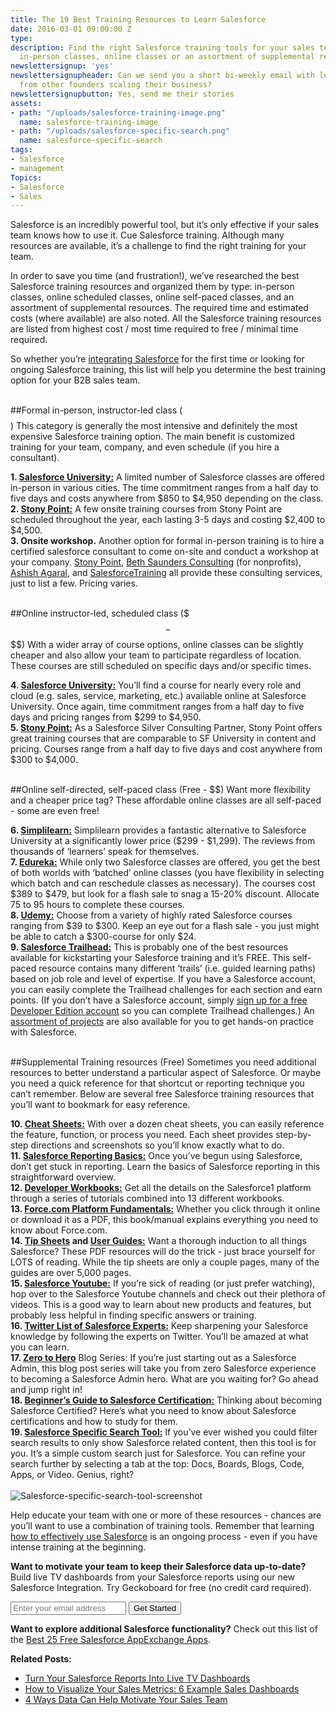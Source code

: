 ```yaml
---
title: The 19 Best Training Resources to Learn Salesforce
date: 2016-03-01 09:00:00 Z
type: 
description: Find the right Salesforce training tools for your sales team - whether
  in-person classes, online classes or an assortment of supplemental resources.
newslettersignup: 'yes'
newslettersignupheader: Can we send you a short bi-weekly email with lessons learned
  from other founders scaling their business?
newslettersignupbutton: Yes, send me their stories
assets:
- path: "/uploads/salesforce-training-image.png"
  name: salesforce-training-image
- path: "/uploads/salesforce-specific-search.png"
  name: salesforce-specific-search
tags:
- Salesforce
- management
Topics:
- Salesforce
- Sales
---
```


Salesforce is an incredibly powerful tool, but it’s only effective if your sales team knows how to use it. Cue Salesforce training. Although many resources are available, it’s a challenge to find the right training for your team.

In order to save you time (and frustration!), we’ve researched the best Salesforce training resources and organized them by type: in-person classes, online scheduled classes, online self-paced classes, and an assortment of supplemental resources. The required time and estimated costs (where available) are also noted. All the Salesforce training resources are listed from highest cost / most time required to free / minimal time required. 

So whether you’re <a href="https://www.geckoboard.com/blog/salesforce-implementation-6-steps-to-make-it-a-success" target="_blank">integrating Salesforce</a> for the first time or looking for ongoing Salesforce training, this list will help you determine the best training option for your B2B sales team.<br><br>

##Formal in-person, instructor-led class ($$$$)
This category is generally the most intensive and definitely the most expensive Salesforce training option. The main benefit is customized training for your team, company, and even schedule (if you hire a consultant).

**1. <a href="http://www.salesforce.com/services-training/training_certification/training.jsp" target="_blank">Salesforce University:</a>** A limited number of Salesforce classes are offered in-person in various cities. The time commitment ranges from a half day to five days and costs anywhere from $850 to $4,950 depending on the class.<br>
**2. <a href="http://schedule.stonyp.com/schedule" target="_blank">Stony Point:</a>** A few onsite training courses from Stony Point are scheduled throughout the year, each lasting 3-5 days and costing $2,400 to $4,500.<br>
**3. Onsite workshop.** Another option for formal in-person training is to hire a certified salesforce consultant to come on-site and conduct a workshop at your company. <a href="http://schedule.stonyp.com/consulting" target="_blank">Stony Point</a>, <a href="http://www.bethsaundersconsulting.com/the-beth-approach-what-beth-can-do-for-you" target="_blank">Beth Saunders Consulting</a> (for nonprofits), <a href="http://www.asagarwal.com/salesforce-com-training" target="_blank">Ashish Agaral</a>, and <a href="http://www.salesforcetraining.com/course-descriptions/team-training/" target="_blank">SalesforceTraining</a> all provide these consulting services, just to list a few. Pricing varies.<br><br>

##Online instructor-led, scheduled class ($$$ - $$$$)
With a wider array of course options, online classes can be slightly cheaper and also allow your team to participate regardless of location. These courses are still scheduled on specific days and/or specific times.

**4. <a href="http://www.salesforce.com/services-training/training_certification/training.jsp" target="_blank">Salesforce University:</a>** You’ll find a course for nearly every role and cloud (e.g. sales, service, marketing, etc.) available online at Salesforce University. Once again, time commitment ranges from a half day to five days and pricing ranges from $299 to $4,950.<br>
**5. <a href="http://schedule.stonyp.com/location/Virtual" target="_blank">Stony Point:</a>** As a Salesforce Silver Consulting Partner, Stony Point offers great training courses that are comparable to SF University in content and pricing. Courses range from a half day to five days and cost anywhere from $300 to $4,000.<br><br>

##Online self-directed, self-paced class (Free - $$)
Want more flexibility and a cheaper price tag? These affordable online classes are all self-paced - some are even free!

**6. <a href="http://www.simplilearn.com/search?tag=salesforce#/&item_type=course,bundle" target="_blank">Simplilearn:</a>** Simplilearn provides a fantastic alternative to Salesforce University at a significantly lower price ($299 - $1,299). The reviews from thousands of ‘learners’ speak for themselves.<br>
**7. <a href="http://www.edureka.co/search/salesforce" target="_blank">Edureka:</a>** While only two Salesforce classes are offered, you get the best of both worlds with ‘batched’ online classes (you have flexibility in selecting which batch and can reschedule classes as necessary). The courses cost $389 to $479, but look for a flash sale to snag a 15-20% discount. Allocate 75 to 95 hours to complete these courses.<br>
**8. <a href="https://www.udemy.com/courses/search/?q=salesforce&src=ukw&lang=en" target="_blank">Udemy:</a>** Choose from a variety of highly rated Salesforce courses ranging from $39 to $300. Keep an eye out for a flash sale - you just might be able to catch a $300-course for only $24.<br>
**9. <a href="https://developer.salesforce.com/trailhead/en" target="_blank">Salesforce Trailhead:</a>** This is probably one of the best resources available for kickstarting your Salesforce training and it’s FREE. This self-paced resource contains many different ‘trails’ (i.e. guided learning paths) based on job role and level of expertise. If you have a Salesforce account, you can easily complete the Trailhead challenges for each section and earn points. (If you don’t have a Salesforce account, simply <a href="https://developer.salesforce.com/trailhead/en/signup?d=70130000000iMGP" target="_blank">sign up for a free Developer Edition account</a> so you can complete Trailhead challenges.) An <a href="https://developer.salesforce.com/trailhead/en/projects" target="_blank">assortment of projects</a> are also available for you to get hands-on practice with Salesforce.<br><br>

##Supplemental Training resources (Free)
Sometimes you need additional resources to better understand a particular aspect of Salesforce. Or maybe you need a quick reference for that shortcut or reporting technique you can’t remember. Below are several free Salesforce training resources that you’ll want to bookmark for easy reference.

**10. <a href="https://developer.salesforce.com/page/Cheat_Sheets" target="_blank">Cheat Sheets:</a>** With over a dozen cheat sheets, you can easily reference the feature, function, or process you need. Each sheet provides step-by-step directions and screenshots so you’ll know exactly what to do.<br>
**11. <a href="https://www.geckoboard.com/blog/salesforce-reporting-basics-building-aggregating-segmenting-formatting-reports" target="_blank">Salesforce Reporting Basics:</a>** Once you’ve begun using Salesforce, don’t get stuck in reporting. Learn the basics of Salesforce reporting in this straightforward overview.<br>
**12. <a href="https://developer.salesforce.com/page/Force.com_workbook" target="_blank">Developer Workbooks:</a>** Get all the details on the Salesforce1 platform through a series of tutorials combined into 13 different workbooks. <br>
**13. <a href="https://developer.salesforce.com/docs/atlas.en-us.fundamentals.meta/fundamentals/" target="_blank">Force.com Platform Fundamentals:</a>** Whether you click through it online or download it as a PDF, this book/manual explains everything you need to know about Force.com.<br>
**14. <a href="https://help.salesforce.com/HTViewHelpDoc?id=quicktour_tips.htm" target="_blank">Tip Sheets</a> and <a href="https://help.salesforce.com/HTViewHelpDoc?id=getstart_help.htm&language=en_US" target="_blank">User Guides:</a>** Want a thorough induction to all things Salesforce? These PDF resources will do the trick - just brace yourself for LOTS of reading. While the tip sheets are only a couple pages, many of the guides are over 5,000 pages. <br>
**15. <a href="https://www.youtube.com/user/salesforce/channels" target="_blank">Salesforce Youtube:</a>** If you’re sick of reading (or just prefer watching), hop over to the Salesforce Youtube channels and check out their plethora of videos. This is a good way to learn about new products and features, but probably less helpful in finding specific answers or training.<br>
**16. <a href="https://www.geckoboard.com/blog/15-salesforce-pros-you-should-be-following-on-twitter" target="_blank">Twitter List of Salesforce Experts:</a>** Keep sharpening your Salesforce knowledge by following the experts on Twitter. You’ll be amazed at what you can learn. <br>
**17. <a href="http://www.adminhero.com/zero-hero/" target="_blank">Zero to Hero</a>** Blog Series: If you’re just starting out as a Salesforce Admin, this blog post series will take you from zero Salesforce experience to becoming a Salesforce Admin hero. What are you waiting for? Go ahead and jump right in! <br>
**18. <a href="http://www.adminhero.com/beginners-guide-to-salesforce-certification/" target="_blank">Beginner’s Guide to Salesforce Certification:</a>** Thinking about becoming Salesforce Certified? Here’s what you need to know about Salesforce certifications and how to study for them.<br>
**19. <a href="http://findsf.info/ " target="_blank">Salesforce Specific Search Tool:</a>** If you’ve ever wished you could filter search results to only show Salesforce related content, then this tool is for you. It’s a simple custom search just for Salesforce. You can refine your search further by selecting a tab at the top: Docs, Boards, Blogs, Code, Apps, or Video. Genius, right?<br><br>
![Salesforce-specific-search-tool-screenshot](/uploads/salesforce-specific-search.png)

Help educate your team with one or more of these resources - chances are you’ll want to use a combination of training tools. Remember that learning [how to effectively use Salesforce](https://www.geckoboard.com/blog/salesforce-reporting-basics-building-aggregating-segmenting-formatting-reports) is an ongoing process - even if you have intense training at the beginning.  

**Want to motivate your team to keep their Salesforce data up-to-date?** Build live TV dashboards from your Salesforce reports using our new Salesforce Integration. Try Geckoboard for free (no credit card required).

<form action="/try-geckoboard/" method="get" class="inline__signup-form">
<input type="email" name="email" placeholder="Enter your email address" />
<button class="btn">Get Started</button>
</form>

**Want to explore additional Salesforce functionality?** Check out this list of the <a href="https://www.geckoboard.com/blog/best-25-free-salesforce-appexchange-apps-by-category" target="_blank">Best 25 Free Salesforce AppExchange Apps</a>.

**Related Posts:**
- [Turn Your Salesforce Reports Into Live TV Dashboards](https://www.geckoboard.com/blog/new-turn-your-salesforce-reports-into-live-tv-dashboards-to-inform-your-team)
- [How to Visualize Your Sales Metrics: 6 Example Sales Dashboards](https://www.geckoboard.com/blog/how-to-visualize-your-sales-metrics-6-example-sales-dashboards)
- [4 Ways Data Can Help Motivate Your Sales Team](https://www.geckoboard.com/blog/4-ways-data-can-help-motivate-your-sales-team)
